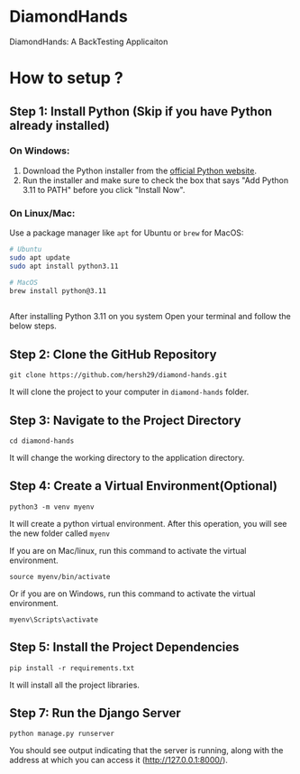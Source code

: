# DiamondHands

DiamondHands: A BackTesting Applicaiton

# How to setup ?

## Step 1: Install Python (Skip if you have Python already installed)

### On Windows:

1. Download the Python installer from the [official Python website](https://www.python.org/downloads/).
2. Run the installer and make sure to check the box that says "Add Python 3.11 to PATH" before you click "Install Now".

### On Linux/Mac:

Use a package manager like `apt` for Ubuntu or `brew` for MacOS:

```bash
# Ubuntu
sudo apt update
sudo apt install python3.11

# MacOS
brew install python@3.11
 
```

After installing Python 3.11 on you system
Open your terminal and follow the below steps.

## Step 2: Clone the GitHub Repository

```
git clone https://github.com/hersh29/diamond-hands.git
```

It will clone the project to your computer in `diamond-hands` folder.

## Step 3: Navigate to the Project Directory

```
cd diamond-hands
```

It will change the working directory to the application directory.

## Step 4: Create a Virtual Environment(Optional)

```
python3 -m venv myenv
```

It will create a python virtual environment.
After this operation, you will see the new folder called `myenv`

If you are on Mac/linux, run this command to activate the virtual environment.

```
source myenv/bin/activate
```

Or if you are on Windows, run this command to activate the virtual environment.

```
myenv\Scripts\activate
``` 

## Step 5: Install the Project Dependencies

```
pip install -r requirements.txt
```

It will install all the project libraries.

## Step 7: Run the Django Server

```
python manage.py runserver
```

You should see output indicating that the server is running, along with the address at which you can access it (http://127.0.0.1:8000/).

